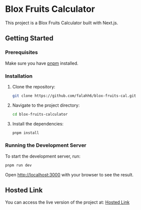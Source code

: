 # Blox Fruits Calculator

This project is a Blox Fruits Calculator built with Next.js.

## Getting Started

### Prerequisites

Make sure you have [pnpm](https://pnpm.io/) installed.

### Installation

1. Clone the repository:
   ```bash
   git clone https://github.com/falahh6/blox-fruits-cal.git
   ```
2. Navigate to the project directory:
   ```bash
   cd blox-fruits-calculator
   ```
3. Install the dependencies:
   ```bash
   pnpm install
   ```

### Running the Development Server

To start the development server, run:

```bash
pnpm run dev
```

Open [http://localhost:3000](http://localhost:3000) with your browser to see the result.

## Hosted Link

You can access the live version of the project at: [Hosted Link](https://blox-fruits-calculator.vercel.app/)
